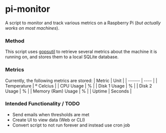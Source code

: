 # pi-monitor
A script to monitor and track various metrics on a Raspberry Pi (_but actually works on most machines_).

### Method
This script uses [gopsutil](github.com/shirou/gopsutil/v4) to retrieve several metrics about the machine it is running on, and stores them to a local SQLite database.

### Metrics
Currently, the following metrics are stored:
| Metric | Unit |
| ------ | ---- |
| Temperature | º Celcius |
| CPU Usage | % |
| Disk 1 Usage | % |
| Disk 2 Usage | % |
| Memory (Ram) Usage | % |
| Uptime | Seconds |

### Intended Functionality / TODO
- Send emails when thresholds are met
- Create UI to view data (Web or CLI)
- Convert script to not run forever and instead use cron job
